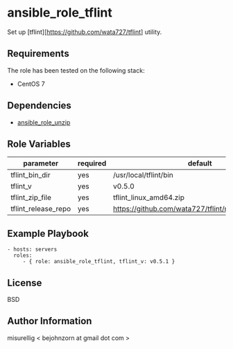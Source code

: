 ansible_role_tflint
=========

Set up [tflint][https://github.com/wata727/tflint] utility.


Requirements
------------

The role has been tested on the following stack:

  * CentOS 7

Dependencies
------------

  * [ansible_role_unzip](https://github.com/mauromedda/ansible_role_unzip)

Role Variables
--------------

| parameter           | required | default                                             |  
| ---------           | -------- | -------                                             |
| tflint_bin_dir      | yes      | /usr/local/tflint/bin                               |
| tflint_v            | yes      | v0.5.0                                              |    
| tflint_zip_file     | yes      | tflint_linux_amd64.zip                              |     
| tflint_release_repo | yes      | https://github.com/wata727/tflint/releases/download |


Example Playbook
----------------

    - hosts: servers
      roles:
         - { role: ansible_role_tflint, tflint_v: v0.5.1 }

License
-------

BSD

Author Information
------------------

misurellig < bejohnzorn at gmail dot com >
